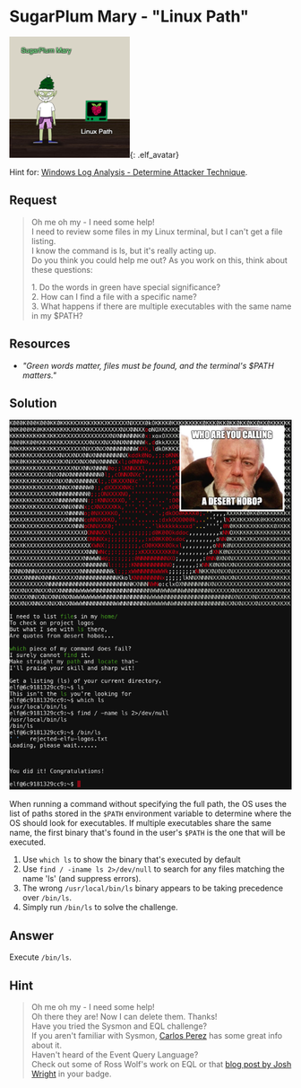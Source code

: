 # SugarPlum Mary - "Linux Path"
![SugarPlum Mary](../img/hints/h4/sugarplum_mary.png){: .elf_avatar}

Hint for: [Windows Log Analysis - Determine Attacker Technique](../../challenges/c4/).

## Request
> Oh me oh my - I need some help!  
> I need to review some files in my Linux terminal, but I can't get a file listing.  
> I know the command is ls, but it's really acting up.  
> Do you think you could help me out? As you work on this, think about these questions:  
> 
> 1\. Do the words in green have special significance?  
> 2\. How can I find a file with a specific name?  
> 3\. What happens if there are multiple executables with the same name in my $PATH?  

## Resources
- *"Green words matter, files must be found, and the terminal's $PATH matters."* 

## Solution
![Terminal](../img/hints/h4/h4_terminal1_hobo.png)

When running a command without specifying the full path, the OS uses the list of paths stored in the `$PATH` environment variable to determine where the OS should look for executables. If multiple executables share the same name, the first binary that's found in the user's `$PATH` is the one that will be executed.

1. Use `which ls` to show the binary that's executed by default
2. Use `find / -iname ls 2>/dev/null` to search for any files matching the name 'ls' (and suppress errors).
3. The wrong `/usr/local/bin/ls` binary appears to be taking precedence over `/bin/ls`.
4. Simply run `/bin/ls` to solve the challenge.

## Answer
Execute `/bin/ls`.

## Hint
> Oh me oh my - I need some help!  
> Oh there they are! Now I can delete them. Thanks!  
> Have you tried the Sysmon and EQL challenge?  
> If you aren't familiar with Sysmon, [Carlos Perez](https://www.darkoperator.com/blog/2014/8/8/sysinternals-sysmon) has some great info about it.  
> Haven't heard of the Event Query Language?  
> Check out some of Ross Wolf's work on EQL or that [blog post by Josh Wright](https://pen-testing.sans.org/blog/2019/12/10/eql-threat-hunting/) in your badge.  

